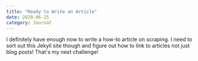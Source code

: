 ```yaml
---
title: "Ready to Write an Article"
date: 2020-06-25
category: Journal
---
```


I definitely have enough now to write a how-to article on scraping.  I need to sort out this Jekyll site though and figure out how to link to articles not just blog posts!  That's my next challenge!
